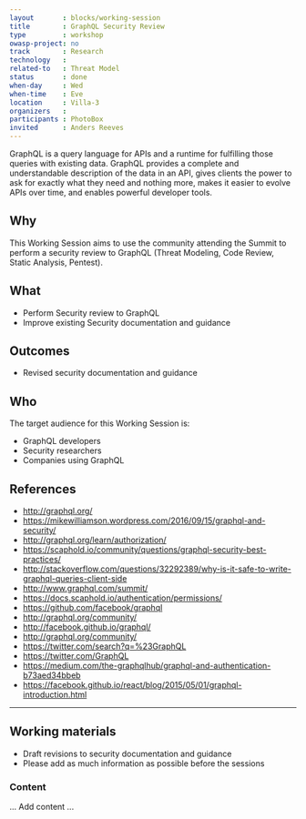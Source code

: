 ```yaml
---
layout       : blocks/working-session
title        : GraphQL Security Review
type         : workshop
owasp-project: no
track        : Research
technology   :
related-to   : Threat Model
status       : done
when-day     : Wed
when-time    : Eve
location     : Villa-3
organizers   :
participants : PhotoBox
invited      : Anders Reeves
---
```


GraphQL is a query language for APIs and a runtime for fulfilling those queries with existing data. GraphQL provides a complete and understandable description of the data in an API, gives clients the power to ask for exactly what they need and nothing more, makes it easier to evolve APIs over time, and enables powerful developer tools.

## Why

This Working Session aims to use the community attending the Summit to perform a security review to GraphQL (Threat Modeling, Code Review, Static Analysis, Pentest).

## What

 - Perform Security review to GraphQL
 - Improve existing Security documentation and guidance
 
## Outcomes

- Revised security documentation and guidance

## Who

The target audience for this Working Session is:

 - GraphQL developers
 - Security researchers
 - Companies using GraphQL

## References

 - http://graphql.org/
 - https://mikewilliamson.wordpress.com/2016/09/15/graphql-and-security/
 - http://graphql.org/learn/authorization/
 - https://scaphold.io/community/questions/graphql-security-best-practices/
 - http://stackoverflow.com/questions/32292389/why-is-it-safe-to-write-graphql-queries-client-side
 - http://www.graphql.com/summit/
 - https://docs.scaphold.io/authentication/permissions/
 - https://github.com/facebook/graphql
 - http://graphql.org/community/
 - http://facebook.github.io/graphql/
 - http://graphql.org/community/
 - https://twitter.com/search?q=%23GraphQL
 - https://twitter.com/GraphQL
 - https://medium.com/the-graphqlhub/graphql-and-authentication-b73aed34bbeb
 - https://facebook.github.io/react/blog/2015/05/01/graphql-introduction.html

--- 

## Working materials

- Draft revisions to security documentation and guidance
- Please add as much information as possible before the sessions

### Content

... Add content ...
